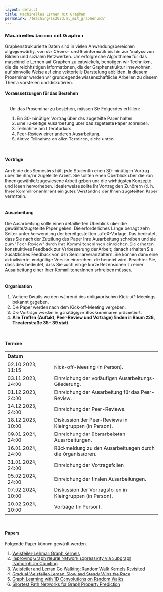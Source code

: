 ```yaml
---
layout: default
title: Machinelles Lernen mit Graphen
permalink: /teaching/ss2023/ml_mit_graphen.md/
---
```

### **Machinelles Lernen mit Graphen**
Graphenstrukturierte Daten sind in vielen Anwendungsbereichen allgegenwärtig, von der Chemo- und Bioinformatik bis hin zur Analyse von Bildern und sozialen Netzwerken. Um erfolgreiche Algorithmen für das maschinelle Lernen auf Graphen zu entwickeln, benötigen wir Techniken, die die reichhaltigen Informationen, die der Graphenstruktur innewohnen, auf sinnvolle Weise auf eine vektorielle Darstellung abbilden. In diesem Proseminar werden wir grundlegende wissenschaftliche Arbeiten zu diesem Thema vorstellen und diskutieren.

<html lang="en">
	<body>
		<h4>Voraussetzungen für das Bestehen</h4>
			<div style="padding: 15px; padding-bottom: 1px; {% if site.enable_darkmode %}background-color: #888;{% else %}background-color: #e0e5e0;{% endif %}">
			Um das Proseminar zu bestehen, müssen Sie Folgendes erfüllen:
			<br>
			<ol>
				<li>Ein 30-minütiger Vortrag über das zugeteilte Paper halten.</li>
				<li>Eine 10-seitige Ausarbeitung über das zugeteilte Paper schreiben.</li>
				<li>Teilnahme am Literaturkurs.</li>
				<li>Peer-Review einer anderen Ausarbeitung.</li>
				<li>Aktive Teilnahme an allen Terminen, siehe unten.</li>
			</ol>
			</div>
		<br>
		<h4>Vorträge</h4>
			Am Ende des Semesters hält jede StudentIn einen 30-minütigen Vortrag über die ihm/ihr zugeteilte Arbeit. Sie sollten einen Überblick über die von Ihnen gewählte/zugewiesene Arbeit geben und die wichtigsten Konzepte und Ideen hervorheben. Idealerweise sollte Ihr Vortrag den Zuhörern (d. h. Ihren KommilitonenInnen) ein gutes Verständnis der Ihnen zugeteilten Paper vermitteln.
			<br>
			<br>
		<h4>Ausarbeitung</h4>
			Die Ausarbeitung sollte einen detaillierten Überblick über die gewählte/zugeteilte Paper geben. Die erforderliches Länge beträgt zehn Seiten unter Verwendung der bereitgestellten LaTeX-Vorlage. Das bedeutet, dass Sie nach der Zuteilung des Paper Ihre Ausarbeitung schreiben und sie zum "Peer-Review" durch Ihre KommilitonenInnen einreichen. Sie erhalten konstruktives Feedback zur Verbesserung der Arbeit; danach erhalten Sie zusätzliches Feedback von den Seminarveranstaltern. Sie können dann eine aktualisierte, endgültige Version einreichen, die benotet wird. Beachten Sie, dass dies bedeutet, dass Sie auch einige kurze Rezensionen zu einer Ausarbeitung einer Ihrer KommilitonenInnen schreiben müssen.
		<br>
		<br>
		<h4>Organisation</h4>
		<ol>
	  		<li>Weitere Details werden während des obligatorischen Kick-off-Meetings bekannt gegeben.</li>
	  		<li>Die Paper werden nach dem Kick-off-Meeting vergeben.</li>
	  		<li>Die Vorträge werden in ganztägigen Blockseminaren präsentiert.</li>
	  		<li><b>Alle Treffen (Auftakt, Peer-Review und Vorträge) finden in Raum 228, Theaterstraße 35 - 39 statt.</b></li>
		</ol>
		<br>
		<h4>Termine</h4>
			<table>
	  			<tr>
	    			<th align=left>Datum</th>
	    			<th align=left></th>
	  			</tr>
	  			<tr>
	    			<td>02.10.2023, 11:15 &emsp;</td>
		  			<td>Kick-off-Meeting (in Person).</td>
	  			</tr>
	  			<tr>
	    			<td>03.11.2023, 24:00</td>
	    			<td>Einreichung der vorläufigen Ausarbeitungs-Gliederung.</td>
	  			</tr>
	  			<tr>
	    			<td>01.12.2023, 24:00</td>
	    			<td>Einreichung der Ausarbeitung für das Peer-Review.</td>
	  			</tr>
	  			<tr>
	    			<td>14.12.2023, 24:00</td>
	    			<td>Einreichung der Peer-Reviews.</td>
	  			</tr>		
	  			<tr>
	    			<td>18.12.2023, 10:00</td>
	    			<td>Diskussion der Peer-Reviews in Kleingruppen (in Person).</td>
	  			</tr>
	  			<tr>
	    			<td>09.01.2024, 24:00</td>
	    			<td>Einreichung der überarbeiteten Ausarbeitungen.</td>
	  			</tr>
	  			<tr>
	    			<td>16.01.2024, 24:00</td>
	    			<td>Rückmeldung zu den Ausarbeitungen durch die Organisatoren.</td>
	  			</tr>
	 			<tr>
	    			<td>31.01.2024, 24:00</td>
	    			<td>Einreichung der Vortragsfolien</td>
	 			</tr>
	  			<tr>
	    			<td>05.02.2024, 24:00</td>
	    			<td>Einreichung der finalen Ausarbeitungen.</td>
	  			</tr>
	  			<tr>
	    			<td>07.02.2024, 10:00</td>
	    			<td>Diskussion der Vortragsfolien in Kleingruppen (in Person).</td>
	  			</tr>
	  			<tr>
	    			<td>20.02.2024, 10:00</td>
	    			<td>Vorträge (in Person).</td>
	  			</tr>
			</table>
		<br>
		<h4>Papers</h4>
			Folgende Paper können gewählt werden.
			<ol>
				<li><a href="https://www.jmlr.org/papers/volume12/shervashidze11a/shervashidze11a.pdf">Weisfeiler-Lehman Graph Kernels</a></li>
				<li><a href="https://arxiv.org/pdf/2006.09252">Improving Graph Neural Network Expressivity via Subgraph Isomorphism Counting</a></li>
				<li><a href="https://arxiv.org/pdf/2205.10914">Weisfeiler and Leman Go Walking: Random Walk Kernels Revisited</a></li>
				<li><a href="https://arxiv.org/pdf/2209.09048">Gradual Weisfeiler-Leman: Slow and Steady Wins the Race</a></li>
				<li><a href="https://arxiv.org/pdf/2102.08786">Graph Learning with 1D Convolutions on Random Walks</a></li>
				<li><a href="https://openreview.net/forum?id=mWzWvMxuFg1">Shortest Path Networks for Graph Property Prediction</a></li>
			</ol>
			<p></p>	
	</body>
</html>